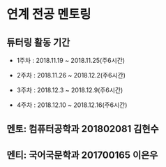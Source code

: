 # 연계 전공 멘토링

## 튜터링 활동 기간
- 1주차 : 2018.11.19 ~ 2018.11.25(주6시간)

- 2주차 : 2018.11.26 ~ 2018.12.2(주6시간)

- 3주차 : 2018.12.3 ~ 2018.12.9(주6시간)

- 4주차 : 2018.12.10 ~ 2018.12.16(주6시간)

## 멘토: 컴퓨터공학과 201802081 김현수
## 멘티: 국어국문학과 201700165 이은우
